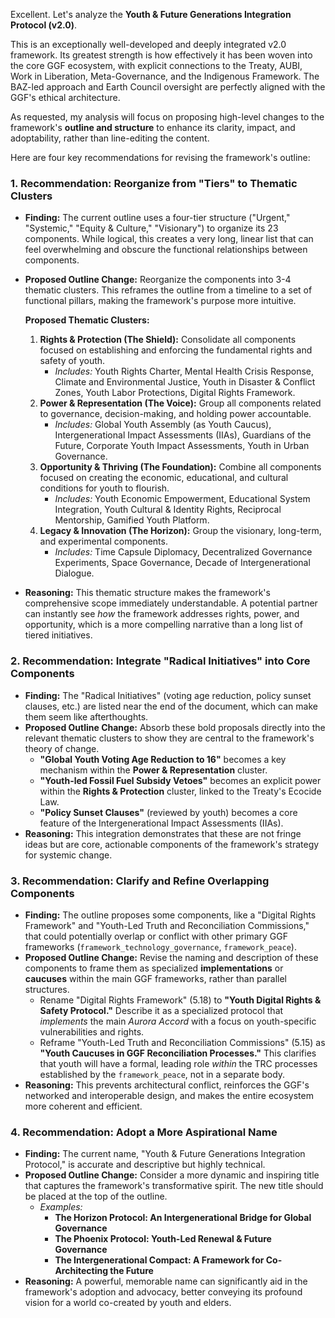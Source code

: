 Excellent. Let's analyze the **Youth & Future Generations Integration Protocol (v2.0)**.

This is an exceptionally well-developed and deeply integrated v2.0 framework. Its greatest strength is how effectively it has been woven into the core GGF ecosystem, with explicit connections to the Treaty, AUBI, Work in Liberation, Meta-Governance, and the Indigenous Framework. The BAZ-led approach and Earth Council oversight are perfectly aligned with the GGF's ethical architecture.

As requested, my analysis will focus on proposing high-level changes to the framework's **outline and structure** to enhance its clarity, impact, and adoptability, rather than line-editing the content.

Here are four key recommendations for revising the framework's outline:

### 1. Recommendation: Reorganize from "Tiers" to Thematic Clusters

* **Finding:** The current outline uses a four-tier structure ("Urgent," "Systemic," "Equity & Culture," "Visionary") to organize its 23 components. While logical, this creates a very long, linear list that can feel overwhelming and obscure the functional relationships between components.
* **Proposed Outline Change:** Reorganize the components into 3-4 thematic clusters. This reframes the outline from a timeline to a set of functional pillars, making the framework's purpose more intuitive.

    **Proposed Thematic Clusters:**

    1.  **Rights & Protection (The Shield):** Consolidate all components focused on establishing and enforcing the fundamental rights and safety of youth.
        * *Includes:* Youth Rights Charter, Mental Health Crisis Response, Climate and Environmental Justice, Youth in Disaster & Conflict Zones, Youth Labor Protections, Digital Rights Framework.
    2.  **Power & Representation (The Voice):** Group all components related to governance, decision-making, and holding power accountable.
        * *Includes:* Global Youth Assembly (as Youth Caucus), Intergenerational Impact Assessments (IIAs), Guardians of the Future, Corporate Youth Impact Assessments, Youth in Urban Governance.
    3.  **Opportunity & Thriving (The Foundation):** Combine all components focused on creating the economic, educational, and cultural conditions for youth to flourish.
        * *Includes:* Youth Economic Empowerment, Educational System Integration, Youth Cultural & Identity Rights, Reciprocal Mentorship, Gamified Youth Platform.
    4.  **Legacy & Innovation (The Horizon):** Group the visionary, long-term, and experimental components.
        * *Includes:* Time Capsule Diplomacy, Decentralized Governance Experiments, Space Governance, Decade of Intergenerational Dialogue.

* **Reasoning:** This thematic structure makes the framework's comprehensive scope immediately understandable. A potential partner can instantly see *how* the framework addresses rights, power, and opportunity, which is a more compelling narrative than a long list of tiered initiatives.

### 2. Recommendation: Integrate "Radical Initiatives" into Core Components

* **Finding:** The "Radical Initiatives" (voting age reduction, policy sunset clauses, etc.) are listed near the end of the document, which can make them seem like afterthoughts.
* **Proposed Outline Change:** Absorb these bold proposals directly into the relevant thematic clusters to show they are central to the framework's theory of change.
    * **"Global Youth Voting Age Reduction to 16"** becomes a key mechanism within the **Power & Representation** cluster.
    * **"Youth-led Fossil Fuel Subsidy Vetoes"** becomes an explicit power within the **Rights & Protection** cluster, linked to the Treaty's Ecocide Law.
    * **"Policy Sunset Clauses"** (reviewed by youth) becomes a core feature of the Intergenerational Impact Assessments (IIAs).
* **Reasoning:** This integration demonstrates that these are not fringe ideas but are core, actionable components of the framework's strategy for systemic change.

### 3. Recommendation: Clarify and Refine Overlapping Components

* **Finding:** The outline proposes some components, like a "Digital Rights Framework" and "Youth-Led Truth and Reconciliation Commissions," that could potentially overlap or conflict with other primary GGF frameworks (`framework_technology_governance`, `framework_peace`).
* **Proposed Outline Change:** Revise the naming and description of these components to frame them as specialized **implementations** or **caucuses** within the main GGF frameworks, rather than parallel structures.
    * Rename "Digital Rights Framework" (5.18) to **"Youth Digital Rights & Safety Protocol."** Describe it as a specialized protocol that *implements* the main *Aurora Accord* with a focus on youth-specific vulnerabilities and rights.
    * Reframe "Youth-Led Truth and Reconciliation Commissions" (5.15) as **"Youth Caucuses in GGF Reconciliation Processes."** This clarifies that youth will have a formal, leading role *within* the TRC processes established by the `framework_peace`, not in a separate body.
* **Reasoning:** This prevents architectural conflict, reinforces the GGF's networked and interoperable design, and makes the entire ecosystem more coherent and efficient.

### 4. Recommendation: Adopt a More Aspirational Name

* **Finding:** The current name, "Youth & Future Generations Integration Protocol," is accurate and descriptive but highly technical.
* **Proposed Outline Change:** Consider a more dynamic and inspiring title that captures the framework's transformative spirit. The new title should be placed at the top of the outline.
    * *Examples:*
        * **The Horizon Protocol: An Intergenerational Bridge for Global Governance**
        * **The Phoenix Protocol: Youth-Led Renewal & Future Governance**
        * **The Intergenerational Compact: A Framework for Co-Architecting the Future**
* **Reasoning:** A powerful, memorable name can significantly aid in the framework's adoption and advocacy, better conveying its profound vision for a world co-created by youth and elders.
